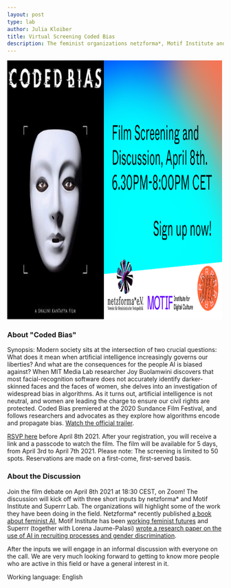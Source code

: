 ```yaml
---
layout: post
type: lab
author: Julia Kloiber
title: Virtual Screening Coded Bias 
description: The feminist organizations netzforma*, Motif Institute and Superrr Lab are hosting a virtual screening and discussion of the film Coded Bias.
---
```


<img src="/assets/img/blog/codedbias.png" alt="Coded Bias Logo" width="500" height="600">

<p><h3>About "Coded Bias"</h3></p>

Synopsis: Modern society sits at the intersection of two crucial questions: What does it mean when artificial intelligence increasingly governs our liberties? And what are the consequences for the people AI is biased against? When MIT Media Lab researcher Joy Buolamwini discovers that most facial-recognition software does not accurately identify darker-skinned faces and the faces of women, she delves into an investigation of widespread bias in algorithms. As it turns out, artificial intelligence is not neutral, and women are leading the charge to ensure our civil rights are protected.
Coded Bias premiered at the 2020 Sundance Film Festival, and follows researchers and advocates as they explore how algorithms encode and propagate bias. <a href="https://www.youtube.com/watch?v=jZl55PsfZJQ"> Watch the official trailer</a>.

<p><a href="https://us02web.zoom.us/meeting/register/tZErdO-vrD0oGNM36uhdSu-TAVkyb2kKKMwj">RSVP here</a> before April 8th 2021. After your registration, you will receive a link and a passcode to watch the film. The film will be available for 5 days, from April 3rd to April 7th 2021.
Please note: The screening is limited to 50 spots. Reservations are made on a first-come, first-served basis.
</p>

<p><h3>About the Discussion</h3></p>

<p>Join the film debate on April 8th 2021 at 18:30 CEST, on Zoom!
The discussion will kick off with three short inputs by netzforma* and Motif Institute and Superrr Lab.
The organizations will highlight some of the work they have been doing in the field. Netzforma* recently published <a href="http://netzforma.org/wenn-ki-dann-feministisch">a book about feminist AI</a>, Motif Institute has been <a href="https://feministfutures.net/About">working feminist futures</a> and Superrr (together with Lorena Jaume-Palasi) <a href="https://superrr.net/2021/01/26/AI-powered-recruiting.html">wrote a research paper on the use of AI in recruiting processes and gender discrimination</a>.

After the inputs we will engage in an informal discussion with everyone on the call.
We are very much looking forward to getting to know more people who are active in this field or have a general interest in it.</p>

<p>Working language: English</p>

